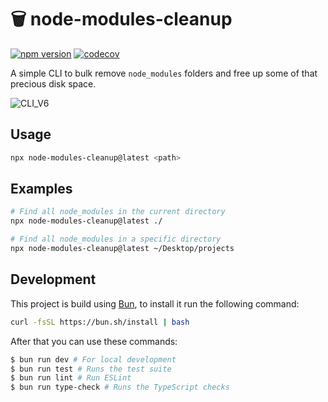 # 🗑️ node-modules-cleanup

[![npm version](https://badge.fury.io/js/node-modules-cleanup.svg)](https://badge.fury.io/js/node-modules-cleanup)
[![codecov](https://codecov.io/gh/sebastianekstrom/node-module-remover/graph/badge.svg?token=GOXVSJ3VQ0)](https://codecov.io/gh/sebastianekstrom/node-module-remover)

A simple CLI to bulk remove `node_modules` folders and free up some of that precious disk space.

![CLI_V6](https://i.imgur.com/JJ0zYzx.gif)

## Usage

```bash
npx node-modules-cleanup@latest <path>
```

## Examples

```bash
# Find all node_modules in the current directory
npx node-modules-cleanup@latest ./

# Find all node_modules in a specific directory
npx node-modules-cleanup@latest ~/Desktop/projects
```

## Development

This project is build using [Bun](https://bun.sh/), to install it run the following command:

```bash
curl -fsSL https://bun.sh/install | bash
```

After that you can use these commands:

```bash
$ bun run dev # For local development
$ bun run test # Runs the test suite
$ bun run lint # Run ESLint
$ bun run type-check # Runs the TypeScript checks
```

